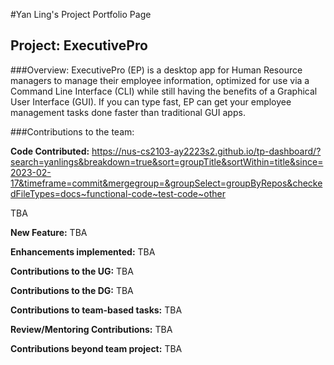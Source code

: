 #Yan Ling's Project Portfolio Page

## Project: ExecutivePro
###Overview:
ExecutivePro (EP) is a desktop app for Human Resource managers to manage their employee information, optimized for use via a Command Line Interface (CLI) while still having the benefits of a Graphical User Interface (GUI). If you can type fast, EP can get your employee management tasks done faster than traditional GUI apps.

###Contributions to the team:

**Code Contributed:**
https://nus-cs2103-ay2223s2.github.io/tp-dashboard/?search=yanlings&breakdown=true&sort=groupTitle&sortWithin=title&since=2023-02-17&timeframe=commit&mergegroup=&groupSelect=groupByRepos&checkedFileTypes=docs~functional-code~test-code~other

TBA

**New Feature:**
TBA

**Enhancements implemented:**
TBA

**Contributions to the UG:**
TBA

**Contributions to the DG:**
TBA

**Contributions to team-based tasks:**
TBA

**Review/Mentoring Contributions:**
TBA

**Contributions beyond team project:**
TBA
